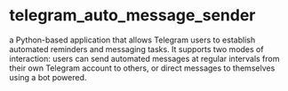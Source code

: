 # telegram_auto_message_sender
a Python-based application that allows Telegram users to establish automated reminders and messaging tasks. It supports two modes of interaction: users can send automated messages at regular intervals from their own Telegram account to others, or direct messages to themselves using a bot powered.
